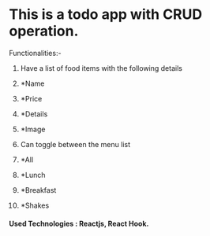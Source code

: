 # This is a todo app with CRUD operation.

Functionalities:-

1. Have a list of food items with the following details 
2. *Name
3. *Price
4. *Details
5. *Image
 
2. Can toggle between the menu list
3. *All
4. *Lunch
5. *Breakfast
6. *Shakes
  
#### Used Technologies : Reactjs, React Hook.
